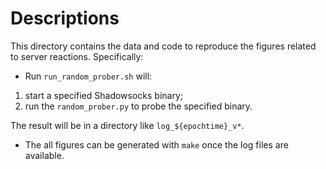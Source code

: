 # Descriptions

This directory contains the data and code to reproduce the figures related to server reactions. Specifically:

* Run `run_random_prober.sh` will:

1. start a specified Shadowsocks binary;
2. run the `random_prober.py` to probe the specified binary.

The result will be in a directory like `log_${epochtime}_v*`.

* The all figures can be generated with `make` once the log files are available.
